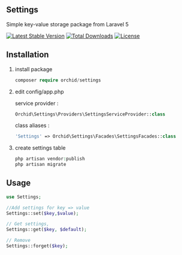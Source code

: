 ## Settings
Simple key-value storage package from Laravel 5

[![Latest Stable Version](https://poser.pugx.org/orchid/settings/v/stable)](https://packagist.org/packages/orchid/settings)
[![Total Downloads](https://poser.pugx.org/orchid/settings/downloads)](https://packagist.org/packages/orchid/settings)
[![License](https://poser.pugx.org/orchid/settings/license)](https://packagist.org/packages/orchid/settings)



## Installation

1. install package

	```php
    composer require orchid/settings
	```

1. edit config/app.php

	service provider :

	```php
	Orchid\Settings\Providers\SettingsServiceProvider::class
	```

    class aliases :

	```php
	'Settings' => Orchid\Settings\Facades\SettingsFacades::class
	```

1. create settings table

	```php
	php artisan vendor:publish
	php artisan migrate
	```

## Usage

```php
use Settings;

//Add settings for key => value
Settings::set($key,$value);

// Get settings,
Settings::get($key, $default);

// Remove 
Settings::forget($key);
```
